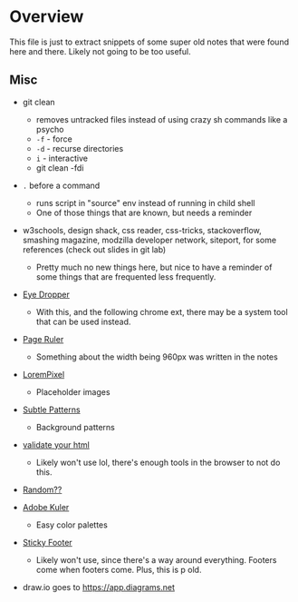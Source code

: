 # Overview

This file is just to extract snippets of some super old notes that were found here and there. Likely not going to be too useful.

## Misc

* git clean
  * removes untracked files instead of using crazy sh commands like a psycho
  * `-f` - force
  * `-d` - recurse directories
  * `i` - interactive
  * git clean -fdi

* `.` before a command
  * runs script in "source" env instead of running in child shell
  * One of those things that are known, but needs a reminder

* w3schools, design shack, css reader, css-tricks, stackoverflow, smashing magazine, modzilla developer network,
siteport, for some references   (check out slides in git lab)
  * Pretty much no new things here, but nice to have a reminder of some things that are frequented less frequently.

* [Eye Dropper](https://chrome.google.com/webstore/detail/eye-dropper/hmdcmlfkchdmnmnmheododdhjedfccka)
  * With this, and the following chrome ext, there may be a system tool that can be used instead.
* [Page Ruler](https://chrome.google.com/webstore/detail/page-ruler/jlpkojjdgbllmedoapgfodplfhcbnbpn/related?hl=en)
  * Something about the width being 960px was written in the notes
* [LoremPixel](http://lorempixel.com/)
  * Placeholder images
* [Subtle Patterns](https://subtlepatterns.com/)
  * Background patterns
* [validate your html](https://validator.w3.org/#validate_by_input)
  * Likely won't use lol, there's enough tools in the browser to not do this.
* [Random??](http://www.codeitpretty.com/2013/06/how-to-use-css-hover-effects.html)
* [Adobe Kuler](https://color.adobe.com/create/color-wheel/)
  * Easy color palettes
* [Sticky Footer](https://css-tricks.com/couple-takes-sticky-footer/)
  * Likely won't use, since there's a way around everything. Footers come when footers come. Plus, this is p old.
* draw.io goes to https://app.diagrams.net

